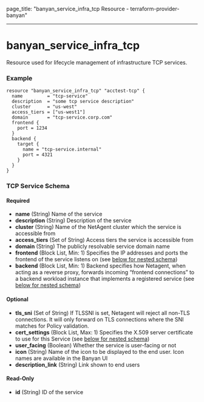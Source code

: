 page_title: "banyan_service_infra_tcp Resource - terraform-provider-banyan"

---

# banyan_service_infra_tcp

Resource used for lifecycle management of infrastructure TCP services.

### Example
```hcl
resource "banyan_service_infra_tcp" "acctest-tcp" {
  name         = "tcp-service"
  description  = "some tcp service description"
  cluster      = "us-west"
  access_tiers = ["us-west1"]
  domain       = "tcp-service.corp.com"
  frontend {
    port = 1234
  }
  backend {
    target {
      name = "tcp-service.internal"
      port = 4321
    }
  }
}
```
### TCP Service Schema
#### Required
- **name** (String) Name of the service
- **description** (String) Description of the service
- **cluster** (String) Name of the NetAgent cluster which the service is accessible from
- **access_tiers** (Set of String) Access tiers the service is accessible from
- **domain** (String) The publicly resolvable service domain name
- **frontend** (Block List, Min: 1) Specifies the IP addresses and ports the frontend of the service listens on (see [below for nested schema](#nestedblock--frontend))
- **backend** (Block List, Min: 1) Backend specifies how Netagent, when acting as a reverse proxy, forwards incoming “frontend connections” to a backend workload instance that implements a registered service (see [below for nested schema](#nestedblock--backend))

#### Optional
- **tls_sni** (Set of String) If TLSSNI is set, Netagent will reject all non-TLS connections. It will only forward on TLS connections where the SNI matches for Policy validation.
- **cert_settings** (Block List, Max: 1) Specifies the X.509 server certificate to use for this Service (see [below for nested schema](#nestedblock--cert_settings))
- **user_facing** (Boolean) Whether the service is user-facing or not
- **icon** (String) Name of the icon to be displayed to the end user. Icon names are available in the Banyan UI
- **description_link** (String) Link shown to end users

#### Read-Only
- **id** (String) ID of the service